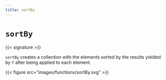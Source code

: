 ```yaml
---
title: sortBy
---
```


# `sortBy`

{{< signature >}}

`sortBy` creates a collection with the elements sorted by the results yielded by `f` after being applied to each element.

{{< figure src="images/functions/sortBy.svg" >}}

